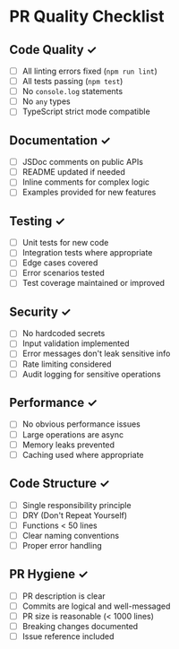 # PR Quality Checklist

## Code Quality ✓
- [ ] All linting errors fixed (`npm run lint`)
- [ ] All tests passing (`npm test`)
- [ ] No `console.log` statements
- [ ] No `any` types
- [ ] TypeScript strict mode compatible

## Documentation ✓
- [ ] JSDoc comments on public APIs
- [ ] README updated if needed
- [ ] Inline comments for complex logic
- [ ] Examples provided for new features

## Testing ✓
- [ ] Unit tests for new code
- [ ] Integration tests where appropriate
- [ ] Edge cases covered
- [ ] Error scenarios tested
- [ ] Test coverage maintained or improved

## Security ✓
- [ ] No hardcoded secrets
- [ ] Input validation implemented
- [ ] Error messages don't leak sensitive info
- [ ] Rate limiting considered
- [ ] Audit logging for sensitive operations

## Performance ✓
- [ ] No obvious performance issues
- [ ] Large operations are async
- [ ] Memory leaks prevented
- [ ] Caching used where appropriate

## Code Structure ✓
- [ ] Single responsibility principle
- [ ] DRY (Don't Repeat Yourself)
- [ ] Functions < 50 lines
- [ ] Clear naming conventions
- [ ] Proper error handling

## PR Hygiene ✓
- [ ] PR description is clear
- [ ] Commits are logical and well-messaged
- [ ] PR size is reasonable (< 1000 lines)
- [ ] Breaking changes documented
- [ ] Issue reference included